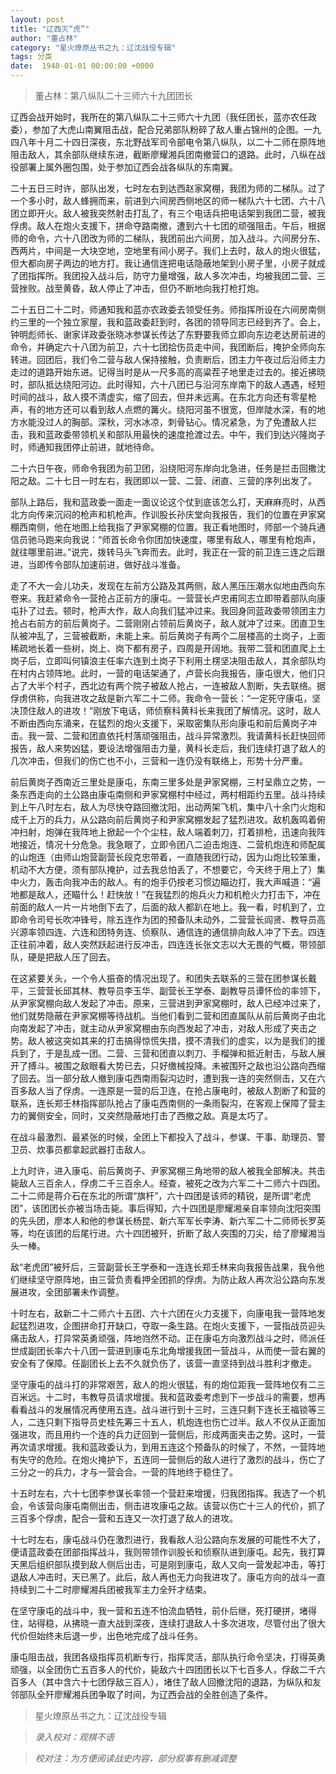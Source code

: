 ```yaml
---
layout: post
title: "辽西灭“虎”"
author: "董占林"
category: "星火燎原丛书之九：辽沈战役专辑"
tags: 分类
date:  1948-01-01 00:00:00 +0000
---
```


> 董占林：第八纵队二十三师六十九团团长


辽西会战开始时，我所在的第八纵队二十三师六十九团（我任团长，蓝亦农任政委），参加了大虎山南翼阻击战，配合兄弟部队粉碎了敌人重占锦州的企图。一九四八年十月二十四日深夜，东北野战军司令部电令第八纵队，以二十二师在原阵地阻击敌人，其余部队继续东进，截断廖耀湘兵团南撤营口的退路。此时，八纵在战役部署上属外圈包围，处于参加辽西会战各纵队的东南翼。

二十五日三时许，部队出发，七时左右到达西赵家窝棚，我团为师的二梯队。过了一个多小时，敌人蜂拥而来，前进到六间房西侧地区的师一梯队六十七团、六十八团立即开火。敌人被我突然射击打乱了，有三个电话兵把电话架到我团二营，被我俘虏。敌人在炮火支援下，拼命夺路南撤，遭到六十七团的顽强阻击。午后，根据师的命令，六十八团改为师的二梯队，我团前出六间房，加入战斗。六间房分东、西两片，中间是一大块空地，空地里有间小房子。我们上去时，敌人的炮火很猛，但大都向房子两边的地方打。我让通信连把电话隐蔽地架到小房子里，小房子就成了团指挥所。我团投入战斗后，防守力量增强，敌人多次冲击，均被我团二营、三营挫败。战至黄昏，敌人停止了冲击，但仍不断地向我打枪打炮。

二十五日二十二时，师通知我和蓝亦农政委去领受任务。师指挥所设在六间房南侧约三里的一个独立家屋，我和蓝政委赶到时，各团的领导同志已经到齐了。会上，钟明彪师长、谢家详政委张晓冰参谋长传达了东野要我师立即向东边老达房前进的命令，并确定六十八团为前卫，六十七团拾伤员走中间，我团断后，掩护全师向东转进。回团后，我们令二营与敌人保持接触，负责断后，团主力午夜过后沿师主力走过的道路开始东进。记得当时是从一尺多高的高粱茬子地里走过去的。接近拂晓时，部队抵达绕阳河边。此时得知，六十八团已与沿河东岸南下的敌人遇遇，经短时间的战斗，敌人摸不清虚实，缩了回去，但并未远离。在东北方向还有零星枪声，有的地方还可以看到敌人点燃的篝火。绕阳河虽不很宽，但岸陡水深，有的地方水能没过人的胸部。深秋，河水冰凉，刺骨钻心。情况紧急，为了免遭敌人拦击，我和蓝政委带领机关和部队用最快的速度抢渡过去。中午，我们到达兴隆岗子时，师通知我团停止前进，就地待命。

二十六日午夜，师命令我团为前卫团，沿绕阳河东岸向北急进，任务是拦击回撒沈阳之敌。二十七日一时左右，我团即以一营、二营、闭直、三营的序列出发了。

部队上路后，我和蓝政委一面走一面议论这个仗到底该怎么打，天麻麻亮时，从西北方向传来沉闷的枪声和机枪声。作训股长孙庆堂向我报告，我们的位置在尹家窝棚西南侧，他在地图上给我指了尹家窝棚的位置。我正看地图时，师部一个骑兵通信员驰马跑来向我说：“师首长命令你团加快速度，哪里有敌人，哪里有枪炮声，就往哪里前进。”说完，拨转马头飞奔而去。此时，我正在一营的前卫连三连之后跟进，当即传令部队加速前进，做好战斗准备。

走了不大一会儿功夫，发现在左前方公路及其两侧，敌人黑压压潮水似地由西向东卷来。我赶紧命令一营抢占正前方的康屯。一营营长卢忠甫同志立即带着部队向康屯扑了过去。顿时，枪声大作，敌人向我们猛冲过来。我回身同蓝政委带领团主力抢占右前方的前后黄岗子。二营刚刚占领前后黄岗子，敌人就冲了过来。团直卫生队被冲乱了，三营被截断，未能上来。前后黄岗子有两个二层楼高的土岗子，上面稀疏地长着一些树，岗上、岗下都有房子，四周是开阔地。我带二营和团直爬上土岗子后，立即叫何镇浪主任率六连到土岗子下利用土楞坚决阻击敌人，其余部队均在村内占领阵地。此时，一营的电话架通了，卢营长向我报告，康屯很大，他们只占了大半个村子，西北边有两个院子被敌人抢占，一连被敌人割断，失去联络。据俘虏供称，向我进攻之敌是新六军二十二师。我命令一营长：“一定死守康屯，坚决顶住敌人的进攻！”刚放下电话，师侦察科黄科长来我团了解情况。这时，敌人不断由西向东涌来，在猛烈的炮火支援下，采取密集队形向康屯和前后黄岗子冲击。我一营、二营和团直依托村落顽强阻击，战斗异常激烈。我请黄科长赶快回师报告，敌人来势凶猛，要设法增强阻击力量，黄科长走后，我们连续打退了敌人的几次冲击，但我们的伤亡也不小，三营和一连仍没有联络上，形势十分严重。

前后黄岗子西南近三里处是康屯，东南三里多处是尹家窝棚，三村呈鼎立之势，一条东西走向的土公路由康屯南侧和尹家窝棚村中经过，两村相距约五里。战斗持续到上午八时左右，敌人为尽快夺路回撤沈阳，出动两架飞机，集中八十余门火炮和成千上万的兵力，从公路向前后黄岗子和尹家窝棚发起了猛烈进攻。敌机轰鸣着俯冲扫射，炮弹在我阵地上掀起一个个尘柱，敌人端着刺刀，打着排枪，迅速向我阵地接近，情况十分危急。我急眼了，立即令团八二迫击炮连、二营机炮连和师配属的山炮连（由师山炮营副营长段克忠带着，一直随我团行动，因为山炮比较笨重，机动不大方便，须有部队掩护，过去我总怕丢了，不想要它，今天终于用上了）集中火力，轰击向我冲击的敌人。有的炮手仍按老习惯边瞄边打，我大声喊道：“遍地都是敌人，还瞄什么！赶快放！”在我猛烈的炮兵火力和机枪火力打击下，冲在前面的敌人一片一片地倒下去了，后面的敌人都趴在地上。我一看，时机到了，立即命令司号长吹冲锋号，除五连作为团的预备队未动外，二营营长阎贤、教导员高兴源率领四连、六连和团特务连、侦察队、通信连的通信排向敌人冲了下去。四连正往前冲着，敌人突然跃起进行反冲击，四连连长张文志以大无畏的气概，带领部队，硬是把敌人压了回去。

在这紧要关头，一个令人振奋的情况出现了。和团失去联系的三营在团参谋长戴平，三营营长邱其林、教导员李玉华、副营长王学泰、副教导员谭怀俭的率领下，从尹家窝棚向敌人发起了冲击。原来，三营进到尹家窝棚时，敌人已经冲过来了，他们就势隐蔽在尹家窝棚等待战机。当他们看到二营和团直属队从前后黄岗子由北向南发起了冲击，就主动从尹家窝棚由东向西发起了冲击，对敌人形成了夹击之势。敌人被这突如其来的打击搞得惊慌失措，摸不清我们的虚实，以为是我们的援兵到了，于是乱成一团。二营、三营和团直以刺刀、手榴弹和抵近射击，与敌人展开了搏斗。被围之敌眼看大势已去，只好缴械投降。未被围歼之敌也沿公路向西缩了回去。当一部分敌人撤到康屯西南雨裂沟边时，遭到我一连的突然侧击，又在六百多敌人当了俘虏。一连原是一营的后卫连，在抢占康电时，被敌人割断了和营的联系，连长郑壬林指挥部队抢占了康屯西南侧的一条雨裂沟，在客观上保障了营主力的翼侧安全，同时，又突然隐蔽地打击了西撤之敌。真是太巧了。

在战斗最激烈、最紧张的时候，全团上下都投入了战斗，参谋、干事、助理员、警卫员、炊事员都拿起武器打击敌人。

上九时许，进入康屯、前后黄岗子、尹家窝棚三角地带的敌人被我全部解决。共击毙敌人三百余人，俘虏二千三百余人。经查，被死之改为六军二十二师六十四团。二十二师是蒋介石在东北的所谓“旗杆”，六十四团是该师的精锐，是所谓“老虎团”，该团团长亦被当场击毙。事后得知，六十四团是廖耀湘亲自率领向沈阳突围的先头团，廖本人和他的参谋长杨昆、新六军军长李涛、新六军二十二师师长罗英等，均在该团的后尾行进。六十四团被歼，折断了敌人突围的刀尖，给了廖耀湘当头一棒。

敌“老虎团”被歼后，三营副营长王学泰和一连连长郑壬林来向我报告战果，我令他们继续坚守原阵地，由三营负责看押全团抓的俘虏。为防止敌人再次沿公路向东发展进攻，全团部署未作调整。

十时左右，敌新二十二师六十五团、六十六团在火力支援下，向康电我一营阵地发起猛烈进攻，企图拼命打开缺口，夺取一条生路。在炮火支援下，一营指战员迎头痛击敌人，打异常英勇顽强，阵地岿然不动。正在康屯方向激烈战斗之时，师派任世成副团长率六十八团一营进到康屯东北角增援我团一营战斗，从而使一营右翼的安全有了保障。任副团长上去不久就负伤了，该营一直坚持到战斗胜利才撤走。

坚守康屯的战斗打的非常艰苦，敌人的炮火很猛，有的炮位距我一营阵地仅有二三百米远。十二时，韦教导员请求增援。我和蓝政委考虑到下一步战斗的需要，想再看看战斗的发展情况再使用五连。战斗进行到十三时，三连只剩下连长王福锁等三人，二连只剩下指导员史桂先筹三十五人，机炮连也伤亡过半。敌人不仅从正面加强进攻，而且用约一个连的兵力迂回到一营侧后，形成两面夹击之势。这时，一营再次请求增援。我和蓝政委认为，到用五连这个预备队的时候了，不然，一营阵地有失守的危险。在炮火掩护下，五连同一营侧后的敌人进行了激烈的战斗，伤亡了三分之一的兵力，才与一营会合。一营的阵地终于稳住了。

十五时左右，六十七团李参谋长率领一个营赶来增援，归我团指挥。我选了一个机会，令该营向康屯南侧出击，侧击进攻康屯之敌。该营以伤亡十三人的代价，抓了三百多个俘虏，配合一营和五连又一次打退了敌人的进攻。

十七时左右，康屯战斗仍在激烈进行，我看敌人沿公路向东发展的可能性不大了，便请蓝政委在团部指挥战斗，我则带领作训股长和侦察队进到康屯。起先，我打算天黑后组织部队摸到敌人侧后出击，可是刚到康屯，敌人又向一营发起冲击，等打退敌人冲击时，天已黑了。此后，敌人再也无力向我进攻了。康屯方向的战斗一直持续到二十二时廖耀湘兵团被我军主力全歼才结束。

在坚守康屯的战斗中，我一营和五连不怕流血牺牲，前仆后继，死打硬拼，堵得住，站得稳，从拂晓一直大战到深夜，连续打退敌人十多次进攻，尽管付出了很大代价但始终未后退一步，出色地完成了战斗任务。

康屯阻击战，我团各级指挥员机断专行，指挥灵活，部队执行命令坚决，打得英勇顽强，以全团伤亡五百多人的代价，毙敌六十四团团长以下七百多人，俘敌二千六百多人（其中含六十七团俘敌三百人），堵住了敌人回撤沈阳的退路，为纵队和友邻部队全歼廖耀湘兵团争取了时间，为辽西会战的全胜创造了条件。


> 星火燎原丛书之九：辽沈战役专辑

> *录入校对：观棋不语*

> *校对注：为方便阅读战史内容，部分叙事有删减调整*
